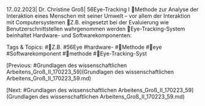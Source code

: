 17..02.2023| Dr. Christine Groß| 56Eye-Tracking I
Methode zur Analyse der Interaktion eines Menschen mit seiner Umwelt – vor 
allem der Interaktion mit Computersystemen
Z.B. eingesetzt bei der Evaluierung wie Benutzerschnittstellen wahrgenommen werden
Eye-Tracking-System beinhaltet Hardware- und Softwarekomponenten:

   Tags & Topics:
   #Z.B.
   #56Eye
   #hardware-
   #Methode
   #eye
   #Softwarekomponent
   #methode
   #Eye-Tracking-Syst

[Previous: #Grundlagen des wissenschaftlichen Arbeitens_Groß_II_170223_59](Grundlagen des wissenschaftlichen Arbeitens_Groß_II_170223_59.md)

[Next: #Grundlagen des wissenschaftlichen Arbeitens_Groß_II_170223_59](Grundlagen des wissenschaftlichen Arbeitens_Groß_II_170223_59.md)